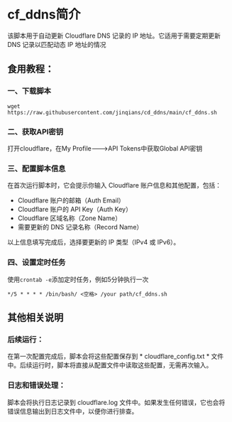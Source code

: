 # cf_ddns简介
该脚本用于自动更新 Cloudflare DNS 记录的 IP 地址。它适用于需要定期更新 DNS 记录以匹配动态 IP 地址的情况

## 食用教程：
### 一、下载脚本
```shell
wget https://raw.githubusercontent.com/jinqians/cd_ddns/main/cf_ddns.sh
```
### 二、获取API密钥
打开cloudflare，在My Profile--->API Tokens中获取Global API密钥

### 三、配置脚本信息
在首次运行脚本时，它会提示你输入 Cloudflare 账户信息和其他配置，包括：<br>
+ Cloudflare 账户的邮箱（Auth Email） <br>
+ Cloudflare 账户的 API Key（Auth Key） <br>
+ Cloudflare 区域名称（Zone Name） <br>
+ 需要更新的 DNS 记录名称（Record Name） <br>

以上信息填写完成后，选择要更新的 IP 类型（IPv4 或 IPv6）。

### 四、设置定时任务
使用`crontab -e`添加定时任务，例如5分钟执行一次

```shell
*/5 * * * * /bin/bash/ <空格> /your path/cf_ddns.sh
```
## 其他相关说明
### 后续运行：
在第一次配置完成后，脚本会将这些配置保存到 * cloudflare_config.txt * 文件中。后续运行时，脚本将直接从配置文件中读取这些配置，无需再次输入。

### 日志和错误处理：
脚本会将执行日志记录到 cloudflare.log 文件中。如果发生任何错误，它也会将错误信息输出到日志文件中，以便你进行排查。

